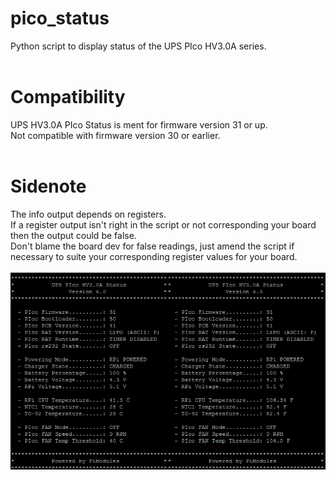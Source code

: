 # pico_status
Python script to display status of the UPS PIco HV3.0A series.<br />
<br />
# Compatibility
UPS HV3.0A PIco Status is ment for firmware version 31 or up.<br />
Not compatible with firmware version 30 or earlier.<br />
<br />
# Sidenote
The info output depends on registers.<br />
If a register output isn't right in the script or not corresponding your board then the output could be false.<br />
Don't blame the board dev for false readings, just amend the script if necessary to suite your corresponding register values for your board. <br />
<br />
![alt text](pico_status.png "pico_status.py")
